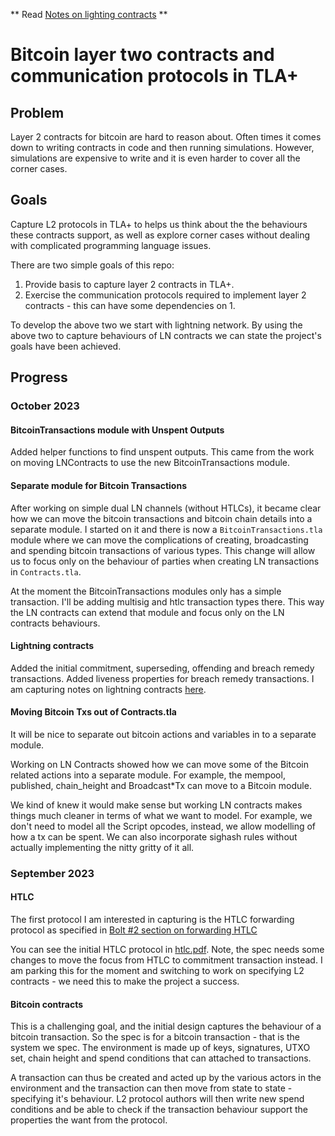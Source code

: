 
** Read [Notes on lighting contracts](./lightning-contracts-notes.md) **

# Bitcoin layer two contracts and communication protocols in TLA+


## Problem

Layer 2 contracts for bitcoin are hard to reason about. Often times it
comes down to writing contracts in code and then running
simulations. However, simulations are expensive to write and it is
even harder to cover all the corner cases.

## Goals

Capture L2 protocols in TLA+ to helps us think about the the
behaviours these contracts support, as well as explore corner cases
without dealing with complicated programming language issues.

There are two simple goals of this repo:

1. Provide basis to capture layer 2 contracts in TLA+.
2. Exercise the communication protocols required to implement layer 2
   contracts - this can have some dependencies on 1.

To develop the above two we start with lightning network. By using the
above two to capture behaviours of LN contracts we can state the
project's goals have been achieved.


## Progress

### October 2023

#### BitcoinTransactions module with Unspent Outputs

Added helper functions to find unspent outputs. This came from the
work on moving LNContracts to use the new BitcoinTransactions module.

#### Separate module for Bitcoin Transactions

After working on simple dual LN channels (without HTLCs), it became
clear how we can move the bitcoin transactions and bitcoin chain
details into a separate module. I started on it and there is now a
`BitcoinTransactions.tla` module where we can move the complications
of creating, broadcasting and spending bitcoin transactions of various
types. This change will allow us to focus only on the behaviour of
parties when creating LN transactions in `Contracts.tla`.

At the moment the BitcoinTransactions modules only has a simple
transaction. I'll be adding multisig and htlc transaction types
there. This way the LN contracts can extend that module and focus only
on the LN contracts behaviours.

#### Lightning contracts

Added the initial commitment, superseding, offending and breach remedy
transactions. Added liveness properties for breach remedy
transactions. I am capturing notes on lightning contracts
[here](lightning-contracts-notes.md).

#### Moving Bitcoin Txs out of Contracts.tla

It will be nice to separate out bitcoin actions and variables in to a
separate module.

Working on LN Contracts showed how we can move some of the Bitcoin
related actions into a separate module. For example, the mempool,
published, chain_height and Broadcast*Tx can move to a Bitcoin
module.

We kind of knew it would make sense but working LN contracts makes
things much cleaner in terms of what we want to model. For example, we
don't need to model all the Script opcodes, instead, we allow
modelling of how a tx can be spent. We can also incorporate sighash
rules without actually implementing the nitty gritty of it all.

### September 2023

#### HTLC

The first protocol I am interested in capturing is the HTLC forwarding
protocol as specified in [Bolt #2 section on forwarding
HTLC](https://github.com/lightning/bolts/blob/master/02-peer-protocol.md#forwarding-htlcs)

You can see the initial HTLC protocol in [htlc.pdf](./htlc.pdf). Note,
the spec needs some changes to move the focus from HTLC to commitment
transaction instead. I am parking this for the moment and switching to
work on specifying L2 contracts - we need this to make the project a
success.

#### Bitcoin contracts

This is a challenging goal, and the initial design captures the
behaviour of a bitcoin transaction. So the spec is for a bitcoin
transaction - that is the system we spec. The environment is made up
of keys, signatures, UTXO set, chain height and spend conditions that
can attached to transactions.

A transaction can thus be created and acted up by the various actors
in the environment and the transaction can then move from state to
state - specifying it's behaviour. L2 protocol authors will then write
new spend conditions and be able to check if the transaction behaviour
support the properties the want from the protocol.
